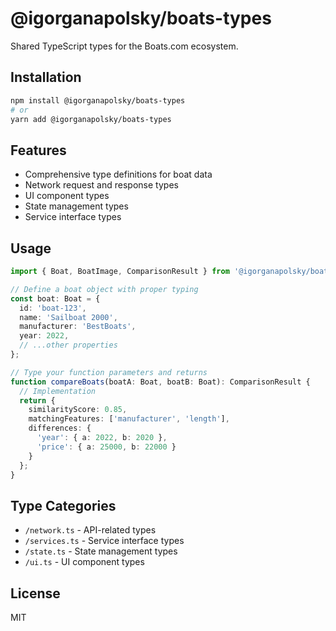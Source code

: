 # @igorganapolsky/boats-types

Shared TypeScript types for the Boats.com ecosystem.

## Installation

```bash
npm install @igorganapolsky/boats-types
# or
yarn add @igorganapolsky/boats-types
```

## Features

- Comprehensive type definitions for boat data
- Network request and response types
- UI component types
- State management types
- Service interface types

## Usage

```typescript
import { Boat, BoatImage, ComparisonResult } from '@igorganapolsky/boats-types';

// Define a boat object with proper typing
const boat: Boat = {
  id: 'boat-123',
  name: 'Sailboat 2000',
  manufacturer: 'BestBoats',
  year: 2022,
  // ...other properties
};

// Type your function parameters and returns
function compareBoats(boatA: Boat, boatB: Boat): ComparisonResult {
  // Implementation
  return {
    similarityScore: 0.85,
    matchingFeatures: ['manufacturer', 'length'],
    differences: {
      'year': { a: 2022, b: 2020 },
      'price': { a: 25000, b: 22000 }
    }
  };
}
```

## Type Categories

- `/network.ts` - API-related types
- `/services.ts` - Service interface types
- `/state.ts` - State management types
- `/ui.ts` - UI component types

## License

MIT
